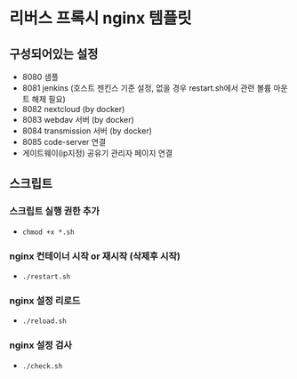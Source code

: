 # 리버스 프록시 nginx 템플릿

## 구성되어있는 설정
* 8080 샘플
* 8081 jenkins (호스트 젠킨스 기준 설정, 없을 경우 restart.sh에서 관련 볼륨 마운트 해제 필요)
* 8082 nextcloud (by docker)
* 8083 webdav 서버 (by docker)
* 8084 transmission 서버 (by docker)
* 8085 code-server 연결
* 게이트웨이(ip지정) 공유기 관리자 페이지 연결


## 스크립트

### 스크립트 실행 권한 추가
* `chmod +x *.sh`

### nginx 컨테이너 시작 or 재시작 (삭제후 시작)
* `./restart.sh`

### nginx 설정 리로드
* `./reload.sh`

### nginx 설정 검사
* `./check.sh`

